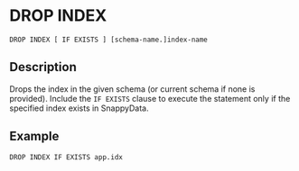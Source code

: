 # DROP INDEX

```no-highlight
DROP INDEX [ IF EXISTS ] [schema-name.]index-name
```

## Description

Drops the index in the given schema (or current schema if none is provided). Include the `IF EXISTS` clause to execute the statement only if the specified index exists in SnappyData.

## Example

```no-highlight
DROP INDEX IF EXISTS app.idx
```

